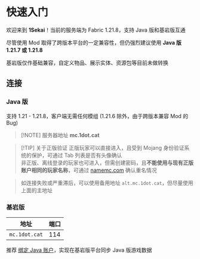 # 快速入门

欢迎来到 **1Sekai**！当前的服务端为 Fabric 1.21.8，支持 Java 版和基岩版互通

尽管使用 Mod 取得了跨版本平台的一定兼容性，但仍强烈建议使用 **Java 版 1.21.7 或 1.21.8**

基岩版仅作基础兼容，自定义物品、展示实体、资源包等目前未做转换

## 连接

### Java 版

支持 1.21 - 1.21.8，客户端无需任何模组 (1.21.6 除外，由于跨版本兼容 Mod 的 Bug)

> [!NOTE] 服务器地址
> **mc.1dot.cat**

> [!TIP] 关于正版验证
> 正版玩家可以直接进入，且受到 Mojang 身份验证系统的保护，可通过 Tab 列表是否有头像确认<br>
> 非正版、离线登录的玩家也可进入，但需创建密码，且**不能使用与现有正版账户相同的玩家名称**，可通过 [namemc.com](https://namemc.com) 确认重名情况

> 如连接失败或严重滞后，可以使用备用地址 `alt.mc.1dot.cat`，但尽量使用上面的主地址

### 基岩版

| 地址          | 端口 |
| ------------- | ---- |
| `mc.1dot.cat` | 114  |

推荐 [绑定 Java 账户](https://link.geysermc.org)，实现在基岩版平台同步 Java 版游戏数据
